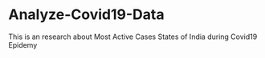 # Analyze-Covid19-Data
This is an research about Most Active Cases States of India during Covid19 Epidemy 
